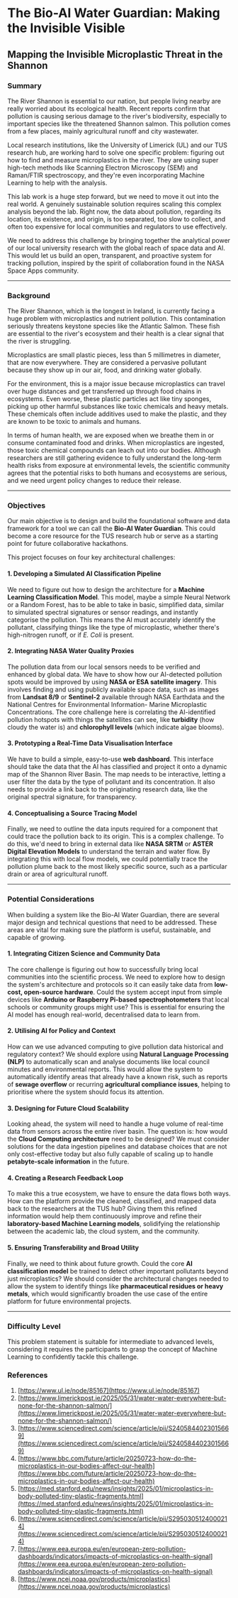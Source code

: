 # The Bio-AI Water Guardian: Making the Invisible Visible

## Mapping the Invisible Microplastic Threat in the Shannon

### Summary

The River Shannon is essential to our nation, but people living nearby are really worried about its ecological health. Recent reports confirm that pollution is causing serious damage to the river's biodiversity, especially to important species like the threatened Shannon salmon. This pollution comes from a few places, mainly agricultural runoff and city wastewater.

Local research institutions, like the University of Limerick (UL) and our TUS research hub, are working hard to solve one specific problem: figuring out how to find and measure microplastics in the river. They are using super high-tech methods like Scanning Electron Microscopy (SEM) and Raman/FTIR spectroscopy, and they're even incorporating Machine Learning to help with the analysis.

This lab work is a huge step forward, but we need to move it out into the real world. A genuinely sustainable solution requires scaling this complex analysis beyond the lab. Right now, the data about pollution, regarding its location, its existence, and origin, is too separated, too slow to collect, and often too expensive for local communities and regulators to use effectively.

We need to address this challenge by bringing together the analytical power of our local university research with the global reach of space data and AI. This would let us build an open, transparent, and proactive system for tracking pollution, inspired by the spirit of collaboration found in the NASA Space Apps community.

---

### Background

The River Shannon, which is the longest in Ireland, is currently facing a huge problem with microplastics and nutrient pollution. This contamination seriously threatens keystone species like the Atlantic Salmon. These fish are essential to the river's ecosystem and their health is a clear signal that the river is struggling.

Microplastics are small plastic pieces, less than 5 millimetres in diameter, that are now everywhere. They are considered a pervasive pollutant because they show up in our air, food, and drinking water globally.

For the environment, this is a major issue because microplastics can travel over huge distances and get transferred up through food chains in ecosystems. Even worse, these plastic particles act like tiny sponges, picking up other harmful substances like toxic chemicals and heavy metals. These chemicals often include additives used to make the plastic, and they are known to be toxic to animals and humans.

In terms of human health, we are exposed when we breathe them in or consume contaminated food and drinks. When microplastics are ingested, those toxic chemical compounds can leach out into our bodies. Although researchers are still gathering evidence to fully understand the long-term health risks from exposure at environmental levels, the scientific community agrees that the potential risks to both humans and ecosystems are serious, and we need urgent policy changes to reduce their release.

---

### Objectives

Our main objective is to design and build the foundational software and data framework for a tool we can call the **Bio-AI Water Guardian**. This could become a core resource for the TUS research hub or serve as a starting point for future collaborative hackathons.

This project focuses on four key architectural challenges:

#### 1. Developing a Simulated AI Classification Pipeline

We need to figure out how to design the architecture for a **Machine Learning Classification Model**. This model, maybe a simple Neural Network or a Random Forest, has to be able to take in basic, simplified data, similar to simulated spectral signatures or sensor readings, and instantly categorise the pollution. This means the AI must accurately identify the pollutant, classifying things like the type of microplastic, whether there's high-nitrogen runoff, or if *E. Coli* is present.

#### 2. Integrating NASA Water Quality Proxies

The pollution data from our local sensors needs to be verified and enhanced by global data. We have to show how our AI-detected pollution spots would be improved by using **NASA or ESA satellite imagery**. This involves finding and using publicly available space data, such as images from **Landsat 8/9** or **Sentinel-2** available through NASA Earthdata and the National Centres for Environmental Information- Marine Microplastic Concentrations. The core challenge here is correlating the AI-identified pollution hotspots with things the satellites can see, like **turbidity** (how cloudy the water is) and **chlorophyll levels** (which indicate algae blooms).

#### 3. Prototyping a Real-Time Data Visualisation Interface

We have to build a simple, easy-to-use **web dashboard**. This interface should take the data that the AI has classified and project it onto a dynamic map of the Shannon River Basin. The map needs to be interactive, letting a user filter the data by the type of pollutant and its concentration. It also needs to provide a link back to the originating research data, like the original spectral signature, for transparency.

#### 4. Conceptualising a Source Tracing Model

Finally, we need to outline the data inputs required for a component that could trace the pollution back to its origin. This is a complex challenge. To do this, we'd need to bring in external data like **NASA SRTM** or **ASTER Digital Elevation Models** to understand the terrain and water flow. By integrating this with local flow models, we could potentially trace the pollution plume back to the most likely specific source, such as a particular drain or area of agricultural runoff.

---

### Potential Considerations

When building a system like the Bio-AI Water Guardian, there are several major design and technical questions that need to be addressed. These areas are vital for making sure the platform is useful, sustainable, and capable of growing.

#### 1. Integrating Citizen Science and Community Data

The core challenge is figuring out how to successfully bring local communities into the scientific process. We need to explore how to design the system's architecture and protocols so it can easily take data from **low-cost, open-source hardware**. Could the system accept input from simple devices like **Arduino or Raspberry Pi-based spectrophotometers** that local schools or community groups might use? This is essential for ensuring the AI model has enough real-world, decentralised data to learn from.

#### 2. Utilising AI for Policy and Context

How can we use advanced computing to give pollution data historical and regulatory context? We should explore using **Natural Language Processing (NLP)** to automatically scan and analyse documents like local council minutes and environmental reports. This would allow the system to automatically identify areas that already have a known risk, such as reports of **sewage overflow** or recurring **agricultural compliance issues**, helping to prioritise where the system should focus its attention.

#### 3. Designing for Future Cloud Scalability

Looking ahead, the system will need to handle a huge volume of real-time data from sensors across the entire river basin. The question is: how would the **Cloud Computing architecture** need to be designed? We must consider solutions for the data ingestion pipelines and database choices that are not only cost-effective today but also fully capable of scaling up to handle **petabyte-scale information** in the future.

#### 4. Creating a Research Feedback Loop

To make this a true ecosystem, we have to ensure the data flows both ways. How can the platform provide the cleaned, classified, and mapped data back to the researchers at the TUS hub? Giving them this refined information would help them continuously improve and refine their **laboratory-based Machine Learning models**, solidifying the relationship between the academic lab, the cloud system, and the community.

#### 5. Ensuring Transferability and Broad Utility

Finally, we need to think about future growth. Could the core **AI classification model** be trained to detect other important pollutants beyond just microplastics? We should consider the architectural changes needed to allow the system to identify things like **pharmaceutical residues or heavy metals**, which would significantly broaden the use case of the entire platform for future environmental projects.

---
### Difficulty Level

This problem statement is suitable for intermediate to advanced levels, considering it requires the participants to grasp the concept of Machine Learning to confidently tackle this challenge.

### References

1.  [https://www.ul.ie/node/85167](https://www.ul.ie/node/85167)
2.  [https://www.limerickpost.ie/2025/05/31/water-water-everywhere-but-none-for-the-shannon-salmon/](https://www.limerickpost.ie/2025/05/31/water-water-everywhere-but-none-for-the-shannon-salmon/)
3.  [https://www.sciencedirect.com/science/article/pii/S2405844023015669](https://www.sciencedirect.com/science/article/pii/S2405844023015669)
4.  [https://www.bbc.com/future/article/20250723-how-do-the-microplastics-in-our-bodies-affect-our-health](https://www.bbc.com/future/article/20250723-how-do-the-microplastics-in-our-bodies-affect-our-health)
5.  [https://med.stanford.edu/news/insights/2025/01/microplastics-in-body-polluted-tiny-plastic-fragments.html](https://med.stanford.edu/news/insights/2025/01/microplastics-in-body-polluted-tiny-plastic-fragments.html)
6.  [https://www.sciencedirect.com/science/article/pii/S2950305124000214](https://www.sciencedirect.com/science/article/pii/S2950305124000214)
7.  [https://www.eea.europa.eu/en/european-zero-pollution-dashboards/indicators/impacts-of-microplastics-on-health-signal](https://www.eea.europa.eu/en/european-zero-pollution-dashboards/indicators/impacts-of-microplastics-on-health-signal)
8.  [https://www.ncei.noaa.gov/products/microplastics](https://www.ncei.noaa.gov/products/microplastics)
